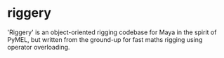 riggery
=======

'Riggery' is an object-oriented rigging codebase for Maya in the spirit of PyMEL, but written from the ground-up for
fast maths rigging  using operator overloading.